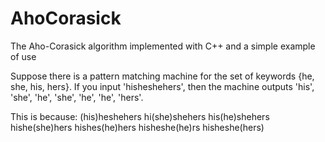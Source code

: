 # AhoCorasick
The Aho-Corasick algorithm implemented with C++ and a simple example of use


Suppose there is a pattern matching machine for the set of keywords {he, she, his, hers}.
If you input 'hisheshehers', then the machine outputs 'his', 'she', 'he', 'she', 'he', 'he', 'hers'.

This is because:
  (his)heshehers
  hi(she)shehers
  his(he)shehers
  hishe(she)hers
  hishes(he)hers
  hisheshe(he)rs
  hisheshe(hers)
